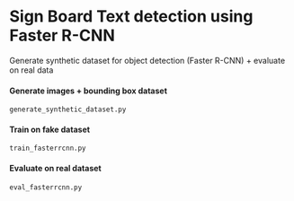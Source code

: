 # Sign Board Text detection using Faster R-CNN
Generate synthetic dataset for object detection (Faster R-CNN) + evaluate on real data


#### Generate images + bounding box dataset
```generate_synthetic_dataset.py```

#### Train on fake dataset
```train_fasterrcnn.py```

#### Evaluate on real dataset
```eval_fasterrcnn.py```

